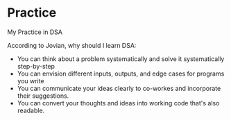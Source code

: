 # Practice
My Practice in DSA

According to Jovian, why should I learn DSA:
- You can think about a problem systematically and solve it systematically step-by-step
- You can envision different inputs, outputs, and edge cases for programs you write
- You can communicate your ideas clearly to co-workes and incorporate their suggestions.
- You can convert your thoughts and ideas into working code that's also readable.